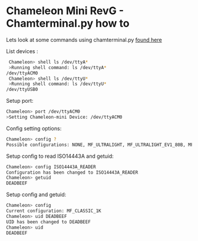 # Chameleon Mini RevG - Chamterminal.py how to

Lets look at some commands using chamterminal.py [found here](https://github.com/salmg/ChameleonMini/blob/77d34a34bd761f4c9dfa663a211b0ba00935d879/Software/chamterminal.py)

List devices :
```bash
 Chameleon> shell ls /dev/ttyA*
 >Running shell command: ls /dev/ttyA*
/dev/ttyACM0
 Chameleon> shell ls /dev/ttyU*
 >Running shell command: ls /dev/ttyU*
/dev/ttyUSB0
```

Setup port:
```bash
Chameleon> port /dev/ttyACM0
>Setting Chameleon-mini Device: /dev/ttyACM0
```

Config setting options:
```bash
Chameleon> config ?
Possible configurations: NONE, MF_ULTRALIGHT, MF_ULTRALIGHT_EV1_80B, MF_ULTRALIGHT_EV1_164B, MF_CLASSIC_1K, MF_CLASSIC_1K_7B, MF_CLASSIC_4K, MF_CLASSIC_4K_7B, ISO14443A_SNIFF, ISO14443A_READER
```

Setup config to read ISO14443A and getuid:
```bash
Chameleon> config ISO14443A_READER
Configuration has been changed to ISO14443A_READER
Chameleon> getuid
DEADBEEF

```

Setup config and getuid:
```bash
Chameleon> config
Current configuration: MF_CLASSIC_1K
Chameleon> uid DEADBEEF
UID has been changed to DEADBEEF
Chameleon> uid
DEADBEEF
```
